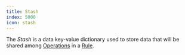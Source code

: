```yaml
---
title: Stash
index: 5000
icon: stash
---
```


The *Stash* is a data key-value dictionary used to store data that will be shared among
[Operations](/concepts/operation) in a [Rule](/concepts/rule).
